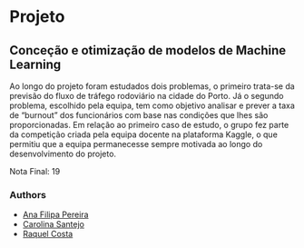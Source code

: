 # Projeto
## Conceção e otimização de modelos de Machine Learning

Ao longo do projeto foram estudados dois problemas, o primeiro trata-se da previsão do fluxo de tráfego rodoviário na cidade do Porto. Já o segundo problema, escolhido pela equipa, tem como objetivo analisar e prever a taxa de “burnout” dos funcionários com base nas condições que lhes são proporcionadas. Em relação ao primeiro caso de estudo, o grupo fez parte da competição criada pela equipa docente na plataforma Kaggle, o que permitiu que a equipa permanecesse sempre motivada ao longo do desenvolvimento do projeto.

Nota Final: 19

### Authors
* [Ana Filipa Pereira](https://github.com/FilipaPereira00)
* [Carolina Santejo](https://github.com/CarolinaSantejo)
* [Raquel Costa](https://github.com/chelesgaroth)
